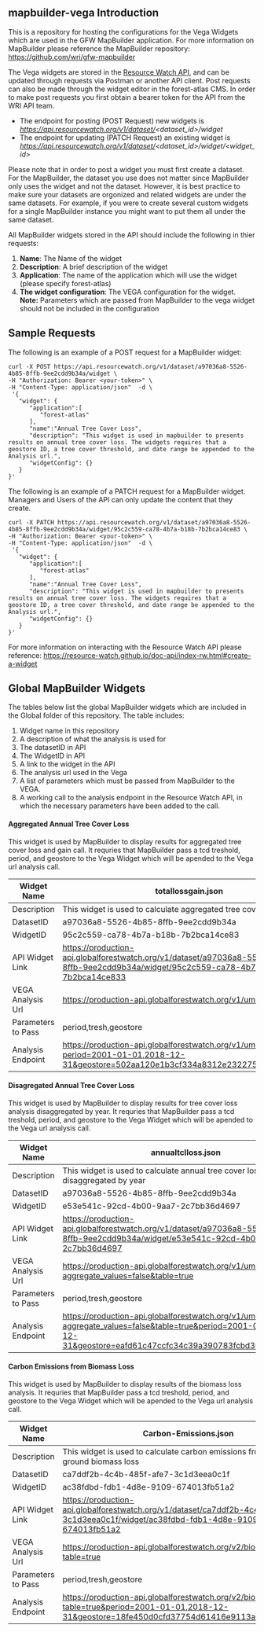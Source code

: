 ## mapbuilder-vega Introduction

This is a repository for hosting the configurations for the Vega Widgets which are used in the GFW MapBuilder application. For more information on MapBuilder please reference the MapBuilder repository: https://github.com/wri/gfw-mapbuilder

The Vega widgets are stored in the [Resource Watch API](https://resource-watch.github.io/doc-api/index-rw.html), and can be updated through requests via Postman or another API client. Post requests can also be made through the widget editor in the forest-atlas CMS. In order to make post requests you first obtain a bearer token for the API from the WRI API team.  

- The endpoint for posting (POST Request) new widgets is *https://api.resourcewatch.org/v1/dataset/<dataset_id>/widget*
- The endpoint for updating (PATCH Request) an existing widget is *https://api.resourcewatch.org/v1/dataset/<dataset_id>/widget/<widget_id>*

Please note that in order to post a widget you must first create a dataset. For the MapBuilder, the dataset you use does not matter since MapBuilder only uses the widget and not the dataset. However, it is best practice to make sure your datasets are orgonized and related widgets are under the same datasets. For example, if you were to create several custom widgets for a single MapBuilder instance you might want to put them all under the same dataset.

All MapBuilder widgets stored in the API should include the following in thier requests:

1. **Name**: The Name of the widget
2. **Description**: A brief description of the widget
3. **Application**: The name of the application which will use the widget (please specify forest-atlas)
4. **The widget configuration**: The VEGA configuration for the widget. **Note:** Parameters which are passed from MapBuilder to the vega widget should not be included in the configuration

## Sample Requests

The following is an example of a POST request for a MapBuilder widget:

```
curl -X POST https://api.resourcewatch.org/v1/dataset/a97036a8-5526-4b85-8ffb-9ee2cdd9b34a/widget \
-H "Authorization: Bearer <your-token>" \
-H "Content-Type: application/json"  -d \
 '{
   "widget": {
      "application":[
         "forest-atlas"
      ],
      "name":"Annual Tree Cover Loss",
      "description": "This widget is used in mapbuilder to presents results on annual tree cover loss. The widgets requires that a geostore ID, a tree cover threshold, and date range be appended to the Analysis url.",
      "widgetConfig": {}
   }
}'
```
The following is an example of a PATCH request for a MapBuilder widget. Managers and Users of the API can only update the content that they create.

```
curl -X PATCH https://api.resourcewatch.org/v1/dataset/a97036a8-5526-4b85-8ffb-9ee2cdd9b34a/widget/95c2c559-ca78-4b7a-b18b-7b2bca14ce83 \
-H "Authorization: Bearer <your-token>" \
-H "Content-Type: application/json"  -d \
 '{
   "widget": {
      "application":[
         "forest-atlas"
      ],
      "name":"Annual Tree Cover Loss",
      "description": "This widget is used in mapbuilder to presents results on annual tree cover loss. The widgets requires that a geostore ID, a tree cover threshold, and date range be appended to the Analysis url.",
      "widgetConfig": {}
   }
}'
```

For more information on interacting with the Resource Watch API please reference: https://resource-watch.github.io/doc-api/index-rw.html#create-a-widget

## Global MapBuilder Widgets

The tables below list the global MapBuilder widgets which are included in the Global folder of this repository. The table includes:

1) Widget name in this repository
2) A description of what the analysis is used for
3) The datasetID in API
4) The WidgetID in API
5) A link to the widget in the API
6) The analysis url used in the Vega
7) A list of parameters which must be passed from MapBuilder to the VEGA.
8) A working call to the analysis endpoint in the Resource Watch API, in which the necessary parameters have been added to the call.

#### Aggregated Annual Tree Cover Loss

This widget is used by MapBuilder to display results for aggregated tree cover loss and gain call. It requries that MapBuilder pass a tcd treshold, period, and geostore to the Vega Widget which will be apended to the Vega url analysis call.

| Widget Name     |totallossgain.json|
| -----------     |---|
| Description     |This widget is used to calculate aggregated tree cover loss|
| DatasetID       |a97036a8-5526-4b85-8ffb-9ee2cdd9b34a|
| WidgetID        |95c2c559-ca78-4b7a-b18b-7b2bca14ce83|
| API Widget Link |https://production-api.globalforestwatch.org/v1/dataset/a97036a8-5526-4b85-8ffb-9ee2cdd9b34a/widget/95c2c559-ca78-4b7a-b18b-7b2bca14ce833|
| VEGA Analysis Url|https://production-api.globalforestwatch.org/v1/umd-loss-gain?|
| Parameters to Pass|period,tresh,geostore|
| Analysis Endpoint |https://production-api.globalforestwatch.org/v1/umd-loss-gain?period=2001-01-01,2018-12-31&geostore=502aa120e1b3cf334a8312e232275a52&thresh=30|

#### Disagregated Annual Tree Cover Loss

This widget is used by MapBuilder to display results for tree cover loss analysis disaggregated by year. It requries that MapBuilder pass a tcd treshold, period, and geostore to the Vega Widget which will be apended to the Vega url analysis call.

| Widget Name     |annualtclloss.json|
| -----------     |---|
| Description     |This widget is used to calculate annual tree cover loss disaggregated by year|
| DatasetID       |a97036a8-5526-4b85-8ffb-9ee2cdd9b34a|
| WidgetID        |e53e541c-92cd-4b00-9aa7-2c7bb36d4697|
| API Widget Link |https://production-api.globalforestwatch.org/v1/dataset/a97036a8-5526-4b85-8ffb-9ee2cdd9b34a/widget/e53e541c-92cd-4b00-9aa7-2c7bb36d4697|
| VEGA Analysis Url|https://production-api.globalforestwatch.org/v1/umd-loss-gain?aggregate_values=false&table=true|
| Parameters to Pass|period,tresh,geostore|
| Analysis Endpoint |https://production-api.globalforestwatch.org/v1/umd-loss-gain?aggregate_values=false&table=true&period=2001-01-01,2018-12-31&geostore=eafd61c47ccfc34c39a390783fcbd302&thresh=30|

#### Carbon Emissions from Biomass Loss

This widget is used by MapBuilder to display results of the biomass loss analysis. It requries that MapBuilder pass a tcd treshold, period, and geostore to the Vega Widget which will be apended to the Vega url analysis call.

| Widget Name     |Carbon-Emissions.json|
| -----------     |---|
| Description     |This widget is used to calculate carbon emissions from above ground biomass loss|
| DatasetID       |ca7ddf2b-4c4b-485f-afe7-3c1d3eea0c1f|
| WidgetID        |ac38fdbd-fdb1-4d8e-9109-674013fb51a2|
| API Widget Link |https://production-api.globalforestwatch.org/v1/dataset/ca7ddf2b-4c4b-485f-afe7-3c1d3eea0c1f/widget/ac38fdbd-fdb1-4d8e-9109-674013fb51a2|
| VEGA Analysis Url|https://production-api.globalforestwatch.org/v2/biomass-loss?table=true|
| Parameters to Pass|period,tresh,geostore|
| Analysis Endpoint |https://production-api.globalforestwatch.org/v2/biomass-loss?table=true&period=2001-01-01,2018-12-31&geostore=18fe450d0cfd37754d61416e9113a9bd&thresh=30|








